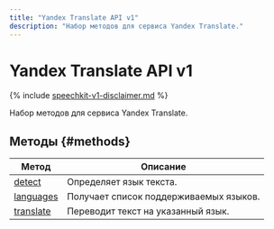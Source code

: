 ```yaml
---
title: "Yandex Translate API v1"
description: "Набор методов для сервиса Yandex Translate."
---
```


# Yandex Translate API v1

{% include [speechkit-v1-disclaimer.md](../../../_includes/speechkit-v1-disclaimer.md) %}

Набор методов для сервиса Yandex Translate.

## Методы {#methods}

Метод | Описание
--- | ---
[detect](detect.md) | Определяет язык текста.
[languages](languages.md) | Получает список поддерживаемых языков.
[translate](translate.md) | Переводит текст на указанный язык.